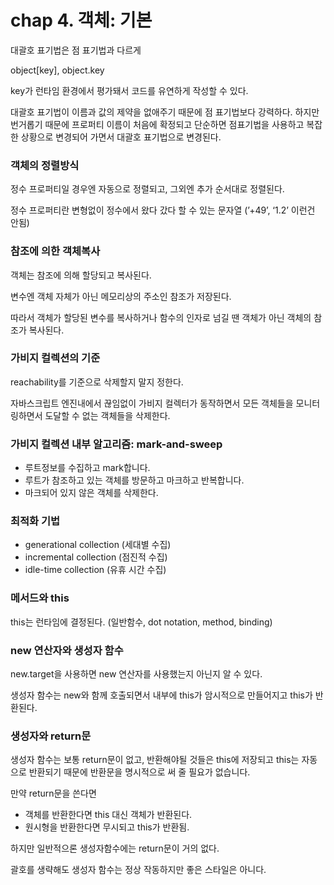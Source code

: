 # chap 4. 객체: 기본

대괄호 표기법은 점 표기법과 다르게 

object[key], object.key

key가 런타임 환경에서 평가돼서 코드를 유연하게 작성할 수 있다.

대괄호 표기법이 이름과 값의 제약을 없애주기 때문에 점 표기법보다 강력하다. 하지만 번거롭기 때문에 프로퍼티 이름이 처음에 확정되고 단순하면 점표기법을 사용하고 복잡한 상황으로 변경되어 가면서 대괄호 표기법으로 변경된다.

### 객체의 정렬방식

정수 프로퍼티일 경우엔 자동으로 정렬되고, 그외엔 추가 순서대로 정렬된다.

정수 프로퍼티란 변형없이 정수에서 왔다 갔다 할 수 있는 문자열 (’+49’, ‘1.2’ 이런건 안됨)


### 참조에 의한 객체복사

객체는 참조에 의해 할당되고 복사된다.

변수엔 객체 자체가 아닌 메모리상의 주소인 참조가 저장된다.

따라서 객체가 할당된 변수를 복사하거나 함수의 인자로 넘길 땐 객체가 아닌 객체의 참조가 복사된다.


### 가비지 컬렉션의 기준

reachability를 기준으로 삭제할지 말지 정한다.

자바스크립트 엔진내에서 끊임없이 가비지 컬렉터가 동작하면서 모든 객체들을 모니터링하면서 도달할 수 없는 객체들을 삭제한다.

### 가비지 컬렉션 내부 알고리즘: mark-and-sweep

- 루트정보를 수집하고 mark합니다.
- 루트가 참조하고 있는 객체를 방문하고 마크하고 반복합니다.
- 마크되어 있지 않은 객체를 삭제한다.

### 최적화 기법

- generational collection (세대별 수집)
- incremental collection (점진적 수집)
- idle-time collection (유휴 시간 수집)

### 메서드와 this

this는 런타임에 결정된다. (일반함수, dot notation, method, binding)

### new 연산자와 생성자 함수

new.target을 사용하면 new 연산자를 사용했는지 아닌지 알 수 있다.

생성자 함수는 new와 함께 호출되면서 내부에 this가 암시적으로 만들어지고 this가 반환된다.

### 생성자와 return문

생성자 함수는 보통 return문이 없고, 반환해야될 것들은 this에 저장되고 this는 자동으로 반환되기 때문에 반환문을 명시적으로 써 줄 필요가 없습니다.

만약 return문을 쓴다면

- 객체를 반환한다면 this 대신 객체가 반환된다.
- 원시형을 반환한다면 무시되고 this가 반환됨.

하지만 일반적으론 생성자함수에는 return문이 거의 없다.

괄호를 생략해도 생성자 함수는 정상 작동하지만 좋은 스타일은 아니다.
